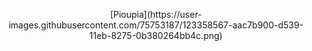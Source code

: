 <p align="center">
[Pioupia](https://user-images.githubusercontent.com/75753187/123358567-aac7b900-d539-11eb-8275-0b380264bb4c.png)
</p>
